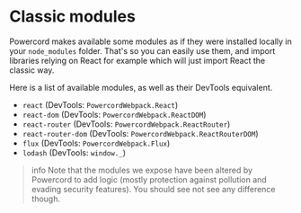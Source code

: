 <!--
  Copyright (c) 2020 aetheryx & Bowser65
  This work is licensed under a Creative Commons Attribution-NoDerivatives 4.0 International License.
  https://creativecommons.org/licenses/by-nd/4.0
-->

# Classic modules
Powercord makes available some modules as if they were installed locally in your `node_modules` folder. That's so
you can easily use them, and import libraries relying on React for example which will just import React the classic
way.

Here is a list of available modules, as well as their DevTools equivalent.

 - `react` (DevTools: `PowercordWebpack.React`)
 - `react-dom` (DevTools: `PowercordWebpack.ReactDOM`)
 - `react-router` (DevTools: `PowercordWebpack.ReactRouter`)
 - `react-router-dom` (DevTools: `PowercordWebpack.ReactRouterDOM`)
 - `flux` (DevTools: `PowercordWebpack.Flux`)
 - `lodash` (DevTools: `window._`)

>info
> Note that the modules we expose have been altered by Powercord to add logic (mostly protection against pollution
> and evading security features). You should see not see any difference though.
